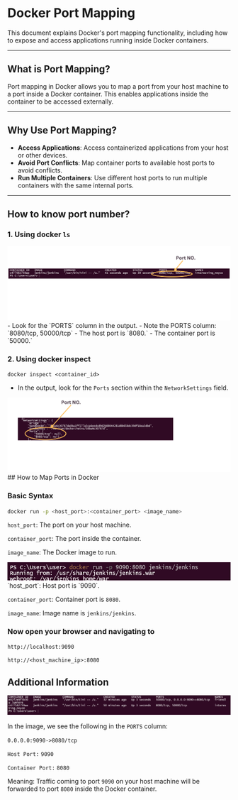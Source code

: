 # Docker Port Mapping

This document explains Docker's port mapping functionality, including how to expose and access applications running inside Docker containers.

---

## What is Port Mapping?

Port mapping in Docker allows you to map a port from your host machine to a port inside a Docker container. This enables applications inside the container to be accessed externally.

---

## Why Use Port Mapping?

- **Access Applications**: Access containerized applications from your host or other devices.
- **Avoid Port Conflicts**: Map container ports to available host ports to avoid conflicts.
- **Run Multiple Containers**: Use different host ports to run multiple containers with the same internal ports.

---
## How to know port number?
### 1. Using docker `ls`

<img src="https://github.com/anik-devops11/Docker-For-Beginners/blob/main/Images/port_mapping1.png" border="0">
  - Look for the `PORTS` column in the output.
    - Note the PORTS column: `8080/tcp, 50000/tcp`
    - The host port is `8080.`
    - The container port is `50000.`

### 2. Using docker inspect
```
docker inspect <container_id>
```
  - In the output, look for the `Ports` section within the `NetworkSettings` field.
<img src="https://github.com/anik-devops11/Docker-For-Beginners/blob/main/Images/port_mapping2.png" border="0">
## How to Map Ports in Docker

### Basic Syntax
```bash
docker run -p <host_port>:<container_port> <image_name>
```
`host_port`: The port on your host machine.

`container_port`: The port inside the container.

`image_name`: The Docker image to run.

<img src="https://github.com/anik-devops11/Docker-For-Beginners/blob/main/Images/port_mapping3.png" border="0">
`host_port`:  Host port is `9090`.

`container_port`: Container port is `8080`.

`image_name`: Image name is `jenkins/jenkins`.

### Now open your browser and navigating to

```
http://localhost:9090
```
```
http://<host_machine_ip>:8080
```

## Additional Information

<img src="https://github.com/anik-devops11/Docker-For-Beginners/blob/main/Images/port_mapping4.png" border="0">

In the image, we see the following in the `PORTS` column:

`0.0.0.0:9090->8080/tcp`

`Host Port:` `9090`

`Container Port:` `8080`

Meaning: Traffic coming to port `9090` on your host machine will be forwarded to port `8080` inside the Docker container.